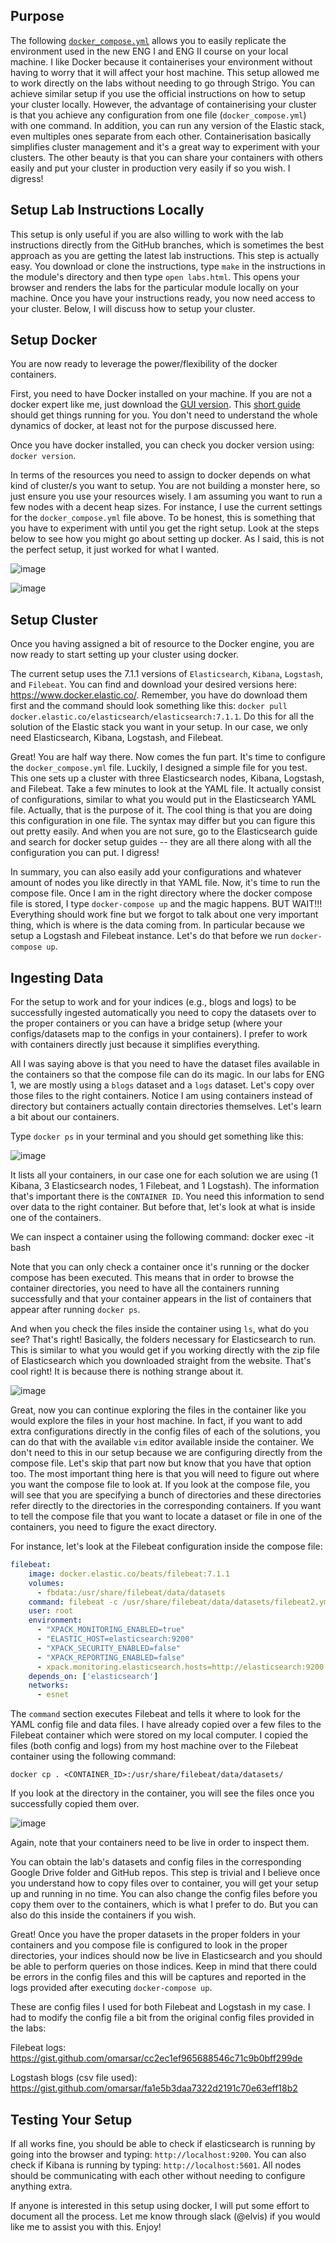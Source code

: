 ## Purpose
The following [`docker_compose.yml`](https://github.com/omarsar/elastic_docker/blob/master/docker-compose.yml) allows you to easily replicate the environment used in the new ENG I and ENG II course on your local machine. I like Docker because it containerises your environment without having to worry that it will affect your host machine. This setup allowed me to work directly on the labs without needing to go through Strigo. You can achieve similar setup if you use the official instructions on how to setup your cluster locally. However, the advantage of containerising your cluster is that you achieve any configuration from one file (`docker_compose.yml`) with one command. In addition, you can run any version of the Elastic stack, even multiples ones separate from each other. Containerisation basically simplifies cluster management and it's a great way to experiment with your clusters. The other beauty is that you can share your containers with others easily and put your cluster in production very easily if so you wish. I digress!

## Setup Lab Instructions Locally

This setup is only useful if you are also willing to work with the lab instructions directly from the GitHub branches, which is sometimes the best approach as you are getting the latest lab instructions. This step is actually easy. You download or clone the instructions, type `make` in the instructions in the module's directory and then type `open labs.html`. This opens your browser and renders the labs for the particular module locally on your machine. Once you have your instructions ready, you now need access to your cluster. Below, I will discuss how to setup your cluster. 

## Setup Docker
You are now ready to leverage the power/flexibility of the docker containers. 

First, you need to have Docker installed on your machine. If you are not a docker expert like me, just download the [GUI version](https://hub.docker.com/editions/community/docker-ce-desktop-mac). This [short guide](https://docs.docker.com/docker-for-mac/) should get things running for you. You don't need to understand the whole dynamics of docker, at least not for the purpose discussed here. 

Once you have docker installed, you can check you docker version using: `docker version`.

In terms of the resources you need to assign to docker depends on what kind of cluster/s you want to setup. You are not building a monster here, so just ensure you use your resources wisely. I am assuming you want to run a few nodes with a decent heap sizes. For instance, I use the current settings for the `docker_compose.yml` file above. To be honest, this is something that you have to experiment with until you get the right setup. Look at the steps below to see how you might go about setting up docker. As I said, this is not the perfect setup, it just worked for what I wanted. 

![image](https://user-images.githubusercontent.com/7049564/60657446-ee9ef080-9e40-11e9-89b3-c285121c2f7e.png)

![image](https://user-images.githubusercontent.com/7049564/60657640-2f970500-9e41-11e9-8361-cd277bbea4f1.png)

## Setup Cluster

Once you having assigned a bit of resource to the Docker engine, you are now ready to start setting up your cluster using docker. 

The current setup uses the 7.1.1 versions of `Elasticsearch`, `Kibana`, `Logstash`, and `Filebeat`. You can find and download your desired versions here: https://www.docker.elastic.co/. Remember, you have do download them first and the command should look something like this: `docker pull docker.elastic.co/elasticsearch/elasticsearch:7.1.1`. Do this for all the solution of the Elastic stack you want in your setup. In our case, we only need Elasticsearch, Kibana, Logstash, and Filebeat. 

Great! You are half way there. Now comes the fun part. It's time to configure the `docker_compose.yml` file. Luckily, I designed a simple file for you test. This one sets up a cluster with three Elasticsearch nodes, Kibana, Logstash, and Filebeat. Take a few minutes to look at the YAML file. It actually consist of configurations, similar to what you would put in the Elasticsearch YAML file. Actually, that is the purpose of it. The cool thing is that you are doing this configuration in one file. The syntax may differ but you can figure this out pretty easily. And when you are not sure, go to the Elasticsearch guide and search for docker setup guides -- they are all there along with all the configuration you can put. I digress!

In summary, you can also easily add your configurations and whatever amount of nodes you like directly in that YAML file. Now, it's time to run the compose file. Once I am in the right directory where the docker compose file is stored, I type `docker-compose up` and the magic happens. BUT WAIT!!! Everything should work fine but we forgot to talk about one very important thing, which is where is the data coming from. In particular because we setup a Logstash and Filebeat instance. Let's do that before we run `docker-compose up`.

## Ingesting Data

For the setup to work and for your indices (e.g., blogs and logs) to be successfully ingested automatically you need to copy the datasets over to the proper containers or you can have a bridge setup (where your configs/datasets map to the configs in your containers). I prefer to work with containers directly just because it simplifies everything. 

All I was saying above is that you need to have the dataset files available in the containers so that the compose file can do its magic. In our labs for ENG 1, we are mostly using a `blogs` dataset and a `logs` dataset. Let's copy over those files to the right containers. Notice I am using containers instead of directory but containers actually contain directories themselves. Let's learn a bit about our containers. 

Type `docker ps` in your terminal and you should get something like this:

![image](https://user-images.githubusercontent.com/7049564/60658723-535b4a80-9e43-11e9-8a9c-3d254aab2ed7.png)

It lists all your containers, in our case one for each solution we are using (1 Kibana, 3 Elasticsearch nodes, 1 Filebeat, and 1 Logstash). The information that's important there is the `CONTAINER ID`. You need this information to send over data to the right container. But before that, let's look at what is inside one of the containers.

We can inspect a container using the following command: docker exec -it <CONTAINER ID> bash

Note that you can only check a container once it's running or the docker compose has been executed. This means that in order to browse the container directories, you need to have all the containers running successfully and that your container appears in the list of containers that appear after running `docker ps`.

And when you check the files inside the container using `ls`, what do you see? That's right! Basically, the folders necessary for Elasticsearch to run. This is similar to what you would get if you working directly with the zip file of Elasticsearch which you downloaded straight from the website. That's cool right! It is because there is nothing strange about it. 

![image](https://user-images.githubusercontent.com/7049564/60659051-0166f480-9e44-11e9-8e90-3023194c6c9e.png)

Great, now you can continue exploring the files in the container like you would explore the files in your host machine. In fact, if you want to add extra configurations directly in the config files of each of the solutions, you can do that with the available `vim` editor available inside the container. We don't need to this in our setup because we are configuring directly from the compose file. Let's skip that part now but know that you have that option too. The most important thing here is that you will need to figure out where you want the compose file to look at. If you look at the compose file, you will see that you are specifying a bunch of directories and these directories refer directly to the directories in the corresponding containers. If you want to tell the compose file that you want to locate a dataset or file in one of the containers, you need to figure the exact directory. 

For instance, let's look at the Filebeat configuration inside the compose file:

```yml
filebeat:
    image: docker.elastic.co/beats/filebeat:7.1.1
    volumes:
      - fbdata:/usr/share/filebeat/data/datasets
    command: filebeat -c /usr/share/filebeat/data/datasets/filebeat2.yml
    user: root
    environment:
      - "XPACK_MONITORING_ENABLED=true"
      - "ELASTIC_HOST=elasticsearch:9200"
      - "XPACK_SECURITY_ENABLED=false"
      - "XPACK_REPORTING_ENABLED=false"
      - xpack.monitoring.elasticsearch.hosts=http://elasticsearch:9200
    depends_on: ['elasticsearch']
    networks:
      - esnet
```

The `command` section executes Filebeat and tells it where to look for the YAML config file and data files. I have already copied over a few files to the Filebeat container which were stored on my local computer. I copied the files (both config and logs) from my host machine over to the Filebeat container using the following command:

`docker cp . <CONTAINER_ID>:/usr/share/filebeat/data/datasets/`

If you look at the directory in the container, you will see the files once you successfully copied them over. 

![image](https://user-images.githubusercontent.com/7049564/60659765-b77f0e00-9e45-11e9-8776-5f74556f9de9.png)

Again, note that your containers need to be live in order to inspect them. 

You can obtain the lab's datasets and config files in the corresponding Google Drive folder and GitHub repos. This step is trivial and I believe once you understand how to copy files over to container, you will get your setup up and running in no time. You can also change the config files before you copy them over to the containers, which is what I prefer to do. But you can also do this inside the containers if you wish. 

Great! Once you have the proper datasets in the proper folders in your containers and you compose file is configured to look in the proper directories, your indices should now be live in Elasticsearch and you should be able to perform queries on those indices. Keep in mind that there could be errors in the config files and this will be captures and reported in the logs provided after executing `docker-compose up`. 

These are config files I used for both Filebeat and Logstash in my case. I had to modify the config file a bit from the original config files provided in the labs: 

Filebeat logs: https://gist.github.com/omarsar/cc2ec1ef965688546c71c9b0bff299de

Logstash blogs (csv file used): https://gist.github.com/omarsar/fa1e5b3daa7322d2191c70e63eff18b2

## Testing Your Setup

If all works fine, you should be able to check if elasticsearch is running by going into the browser and typing: `http://localhost:9200`. You can also check if Kibana is running by typing: `http://localhost:5601`. All nodes should be communicating with each other without needing to configure anything extra.

If anyone is interested in this setup using docker, I will put some effort to document all the process. Let me know through slack (@elvis) if you would like me to assist you with this. Enjoy!
